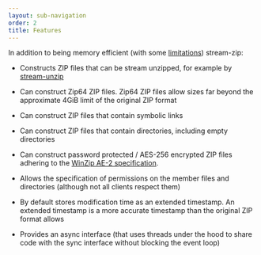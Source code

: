 ```yaml
---
layout: sub-navigation
order: 2
title: Features
---
```


In addition to being memory efficient (with some [limitations](/get-started/#limitations)) stream-zip:

- Constructs ZIP files that can be stream unzipped, for example by [stream-unzip](https://stream-unzip.docs.trade.gov.uk/)

- Can construct Zip64 ZIP files. Zip64 ZIP files allow sizes far beyond the approximate 4GiB limit of the original ZIP format

- Can construct ZIP files that contain symbolic links

- Can construct ZIP files that contain directories, including empty directories

- Can construct password protected / AES-256 encrypted ZIP files adhering to the [WinZip AE-2 specification](https://www.winzip.com/en/support/aes-encryption/).

- Allows the specification of permissions on the member files and directories (although not all clients respect them)

- By default stores modification time as an extended timestamp. An extended timestamp is a more accurate timestamp than the original ZIP format allows

- Provides an async interface (that uses threads under the hood to share code with the sync interface without blocking the event loop)
